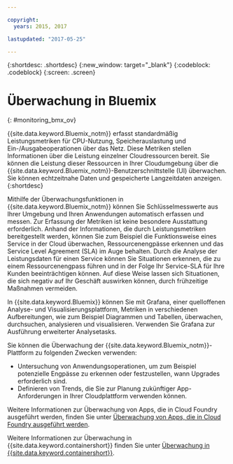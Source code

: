```yaml
---

copyright:
  years: 2015, 2017

lastupdated: "2017-05-25"

---
```



{:shortdesc: .shortdesc}
{:new_window: target="_blank"}
{:codeblock: .codeblock}
{:screen: .screen}


# Überwachung in Bluemix
{: #monitoring_bmx_ov}

{{site.data.keyword.Bluemix_notm}} erfasst standardmäßig Leistungsmetriken für CPU-Nutzung, Speicherauslastung und Ein-/Ausgabeoperationen über das Netz. Diese Metriken stellen Informationen über die Leistung einzelner Cloudressourcen bereit. Sie können die Leistung dieser Ressourcen in Ihrer Cloudumgebung über die {{site.data.keyword.Bluemix_notm}}-Benutzerschnittstelle (UI) überwachen. Sie können echtzeitnahe Daten und gespeicherte Langzeitdaten anzeigen.
{:shortdesc}

Mithilfe der Überwachungsfunktionen in {{site.data.keyword.Bluemix_notm}} können Sie Schlüsselmesswerte aus Ihrer Umgebung und Ihren Anwendungen automatisch erfassen und messen. Zur Erfassung der Metriken ist keine besondere Ausstattung erforderlich. Anhand der Informationen, die durch Leistungsmetriken bereitgestellt werden,  können Sie zum Beispiel die Funktionsweise eines Service in der Cloud überwachen, Ressourcenengpässe erkennen und das Service Level Agreement (SLA) im Auge behalten. Durch die Analyse der Leistungsdaten für einen Service können Sie Situationen erkennen, die zu einem Ressourcenengpass führen und in der Folge Ihr Service-SLA für Ihre Kunden beeinträchtigen können. Auf diese Weise lassen sich Situationen, die sich negativ auf Ihr Geschäft auswirken können, durch frühzeitige Maßnahmen vermeiden.  

In {{site.data.keyword.Bluemix}} können Sie mit Grafana, einer quelloffenen Analyse- und Visualisierungsplattform, Metriken in verschiedenen Aufbereitungen, wie zum Beispiel Diagrammen und Tabellen, überwachen, durchsuchen, analysieren und visualisieren. Verwenden Sie Grafana zur Ausführung erweiterter Analysetasks. 

Sie können die Überwachung der {{site.data.keyword.Bluemix_notm}}-Plattform zu folgenden Zwecken verwenden:

* Untersuchung von Anwendungsoperationen, um zum Beispiel potenzielle Engpässe zu erkennen oder festzustellen, wann Upgrades erforderlich sind.
* Definieren von Trends, die Sie zur Planung zukünftiger App-Anforderungen in Ihrer Cloudplattform verwenden können.

Weitere Informationen zur Überwachung von Apps, die in Cloud Foundry ausgeführt werden, finden Sie unter [Überwachung von Apps, die in Cloud Foundry ausgeführt werden](cf/monitoring_cf_apps.html#monitoring_bluemix_apps).

Weitere Informationen zur Überwachung in {{site.data.keyword.containershort}} finden Sie unter [Überwachung in {{site.data.keyword.containershort}}](containers/monitoring_containers_ov.html#monitoring_bmx_containers_ov).
